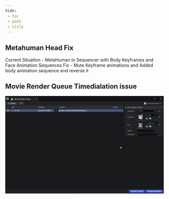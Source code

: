 ```yaml
---
hide:
 - toc
 - path
 - title
---
```

## Metahuman Head Fix

Current Situation - MetaHuman in Sequencer with Body Keyframes and Face Animation Sequences
Fix - Mute Keyframe animations and Added body animation sequence and reverse it

## Movie Render Queue Timedialation issue
![](./assets/a.gif)
